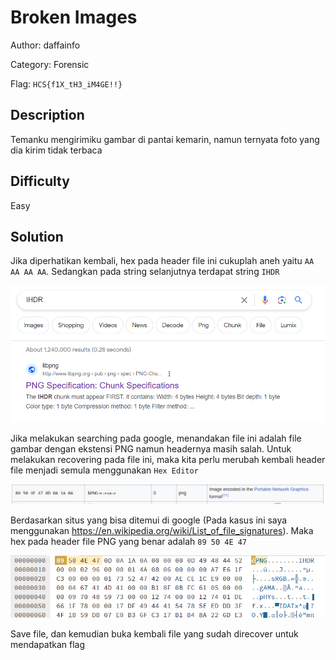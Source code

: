 # Broken Images

Author: daffainfo

Category: Forensic

Flag: `HCS{f1X_tH3_iM4GE!!}`

## Description
Temanku mengirimiku gambar di pantai kemarin, namun ternyata foto yang dia kirim tidak terbaca

## Difficulty
Easy

## Solution
Jika diperhatikan kembali, hex pada header file ini cukuplah aneh yaitu `AA AA AA AA`. Sedangkan pada string selanjutnya terdapat string `IHDR`

![IHDR](images/ihdr.png)

Jika melakukan searching pada google, menandakan file ini adalah file gambar dengan ekstensi PNG namun headernya masih salah. Untuk melakukan recovering pada file ini, maka kita perlu merubah kembali header file menjadi semula menggunakan `Hex Editor`

![header](images/header.png)

Berdasarkan situs yang bisa ditemui di google (Pada kasus ini saya menggunakan https://en.wikipedia.org/wiki/List_of_file_signatures). Maka hex pada header file PNG yang benar adalah `89 50 4E 47`

![jex](images/hex.png)

Save file, dan kemudian buka kembali file yang sudah direcover untuk mendapatkan flag